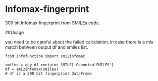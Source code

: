 # Infomax-fingerprint
300 bit Infomax fingerprint from SMILEs code.

##Usage

you need to be careful about the failed calculation, in case there is a mis match between output df and smiles list.

```
from infofunction import smi2infomax

smiles = any_df_contains_SMILE['CanonicalSMILES']
df = smi2infomax(smiles)
# df is a 300 bit fingerprint DataFrame

```
